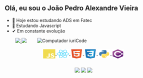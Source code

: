 ## Olá, eu sou o João Pedro Alexandre Vieira 


- 🔭 Hoje estou estudando ADS em Fatec
- 🌱 Estudando Javascript
- ✔ Em constante evolução

<div  align-items="flex-end">
<img src="https://raw.githubusercontent.com/MicaelliMedeiros/micaellimedeiros/master/image/computer-illustration.png" min-width="400px" max-width="400px" width="400px" align="right" alt="Computador iuriCode"/>
</div>

<div align="center">
  
  <a href="https://github.com/jpvieirah">
  <img height="180em" src="https://github-readme-stats.vercel.app/api?username=jpvieirah&show_icons=true&theme=dracula&include_all_commits=true&count_private=true"/>
  <img height="215em" src="https://github-readme-stats.vercel.app/api/top-langs/?username=jpvieirah&layout=compact&langs_count=7&theme=dracula"/>
</div>
 
  <div style="display: inline_block" align="center"><br>
  <img align="center" alt="Joao-Js" height="30" width="40" src="https://raw.githubusercontent.com/devicons/devicon/master/icons/javascript/javascript-plain.svg">
  <img align="center" alt="Joao-React" height="30" width="40" src="https://raw.githubusercontent.com/devicons/devicon/master/icons/react/react-original.svg">
  <img align="center" alt="Joao-HTML" height="30" width="40" src="https://raw.githubusercontent.com/devicons/devicon/master/icons/html5/html5-original.svg">
  <img align="center" alt="Joao-CSS" height="30" width="40" src="https://raw.githubusercontent.com/devicons/devicon/master/icons/css3/css3-original.svg">
  <img align="center" alt="Joao-Python" height="30" width="40" src="https://raw.githubusercontent.com/devicons/devicon/master/icons/python/python-original.svg">
  <img align="center" alt="Joao-Csharp" height="30" width="40" src="https://raw.githubusercontent.com/devicons/devicon/master/icons/csharp/csharp-original.svg">
</div>
 
 ##
  
  <div align="center">
  <a href="https://instagram.com/jpvieirah" target="_blank"><img src="https://img.shields.io/badge/-Instagram-%23E4405F?style=for-the-badge&logo=instagram&logoColor=white" target="_blank"></a>
 <a href="https://discord.gg/hj7Cr4nC" target="_blank"><img src="https://img.shields.io/badge/Discord-7289DA?style=for-the-badge&logo=discord&logoColor=white" target="_blank"></a> 
  <a href = "jp201101@gmail.com"><img src="https://img.shields.io/badge/Gmail-D14836?style=for-the-badge&logo=gmail&logoColor=white" target="_blank"></a>
   </div>
